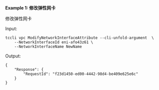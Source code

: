 **Example 1: 修改弹性网卡**

修改弹性网卡

Input: 

```
tccli vpc ModifyNetworkInterfaceAttribute --cli-unfold-argument  \
    --NetworkInterfaceId eni-afo43z61 \
    --NetworkInterfaceName NewName
```

Output: 
```
{
    "Response": {
        "RequestId": "f23d1450-ed00-4442-98d4-be409e625e6c"
    }
}
```

